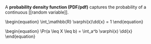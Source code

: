 A **probability density function (PDF/pdf)** captures the probability of a continuous [[random variable]].

\begin{equation}
\int_\mathbb{R} \varphi(x)\dd{x} = 1
\end{equation}

\begin{equation}
\Pr(a \leq X \leq b) = \int_a^b \varphi(x) \dd{x}
\end{equation}